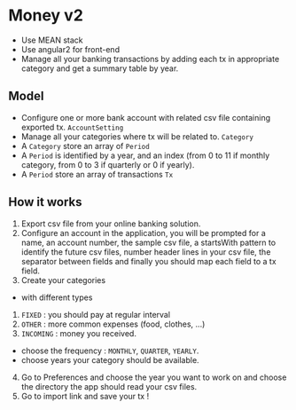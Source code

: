 # Money v2
* Use MEAN stack
* Use angular2 for front-end
* Manage all your banking transactions by adding each tx in appropriate category and get a summary table by year.

## Model

* Configure one or more bank account with related csv file containing exported tx. `AccountSetting`
* Manage all your categories where tx will be related to. `Category`
* A `Category` store an array of `Period`
* A `Period` is identified by a year, and an index (from 0 to 11 if monthly category, from 0 to 3 if quarterly or 0 if yearly).
* A `Period` store an array of transactions `Tx`

## How it works

1. Export csv file from your online banking solution.
2. Configure an account in the application, you will be prompted for a name, an account number, the sample csv file, a startsWith pattern to identify the future csv files, number header lines in your csv file, the separator between fields and finally you should map each field to a tx field.
3. Create your categories  
 * with different types

  1. `FIXED` : you should pay at regular interval
  2. `OTHER` : more common expenses (food, clothes, ...)
  3. `INCOMING` : money you received.

 * choose the frequency : `MONTHLY`, `QUARTER`, `YEARLY`.
 * choose years your category should be available.
4. Go to Preferences and choose the year you want to work on and choose the directory the app should read your csv files.
5. Go to import link and save your tx !
 
